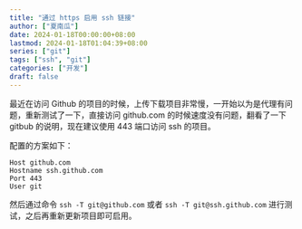 ```yaml
---
title: "通过 https 启用 ssh 链接"
author: ["夏南瓜"]
date: 2024-01-18T00:00:00+08:00
lastmod: 2024-01-18T01:04:39+08:00
series: ["git"]
tags: ["ssh", "git"]
categories: ["开发"]
draft: false
---
```


最近在访问 Github 的项目的时候，上传下载项目非常慢，一开始以为是代理有问题，重新测试了一下，直接访问 github.com 的时候速度没有问题，翻看了一下 gitbub 的说明，现在建议使用 443 端口访问 ssh 的项目。

配置的方案如下：

```shell
Host github.com
Hostname ssh.github.com
Port 443
User git
```

然后通过命令 `ssh -T git@github.com` 或者 `ssh -T git@ssh.github.com` 进行测试，之后再重新更新项目即可启用。
